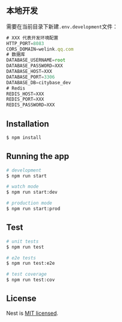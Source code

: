 
## 本地开发

需要在当前目录下新建`.env.development`文件：

```js
# XXX 代表开发环境配置
HTTP_PORT=8083
CORS_DOMAIN=welink.qq.com
# 数据库
DATABASE_USERNAME=root
DATABASE_PASSWORD=XXX
DATABASE_HOST=XXX
DATABASE_PORT=3306
DATABASE_DB=citybase_dev
# Redis
REDIS_HOST=XXX
REDIS_PORT=XXX
REDIS_PASSWORD=XXX
```

## Installation

```bash
$ npm install
```

## Running the app

```bash
# development
$ npm run start

# watch mode
$ npm run start:dev

# production mode
$ npm run start:prod
```

## Test

```bash
# unit tests
$ npm run test

# e2e tests
$ npm run test:e2e

# test coverage
$ npm run test:cov
```

## License

Nest is [MIT licensed](LICENSE).

